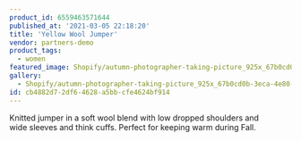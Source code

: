 ```yaml
---
product_id: 6559463571644
published_at: '2021-03-05 22:18:20'
title: 'Yellow Wool Jumper'
vendor: partners-demo
product_tags:
  - women
featured_image: Shopify/autumn-photographer-taking-picture_925x_67b0cd0b-3eca-4e80-92da-94b7183cee01.jpg
gallery:
  - Shopify/autumn-photographer-taking-picture_925x_67b0cd0b-3eca-4e80-92da-94b7183cee01-1614983906.jpg
id: cb4882d7-2df6-4628-a5bb-cfe4624bf914
---
```

<p>Knitted jumper in a soft wool blend with low dropped shoulders and wide sleeves and think cuffs. Perfect for keeping warm during Fall.</p>